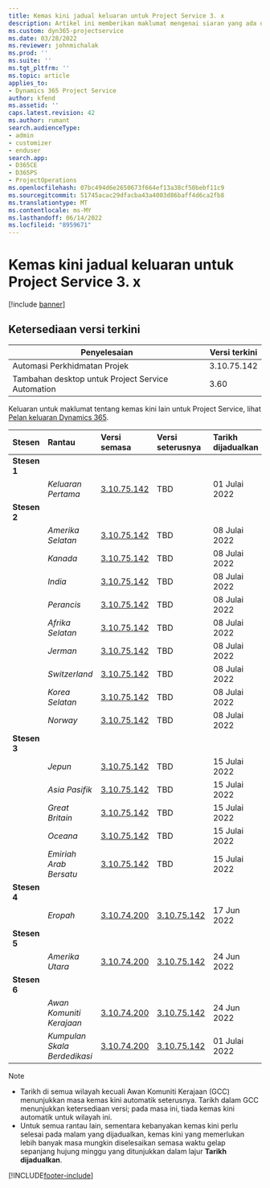 ```yaml
---
title: Kemas kini jadual keluaran untuk Project Service 3. x
description: Artikel ini memberikan maklumat mengenai siaran yang ada dan akan datang Dynamics 365 Project Service Automation.
ms.custom: dyn365-projectservice
ms.date: 03/28/2022
ms.reviewer: johnmichalak
ms.prod: ''
ms.suite: ''
ms.tgt_pltfrm: ''
ms.topic: article
applies_to:
- Dynamics 365 Project Service
author: kfend
ms.assetid: ''
caps.latest.revision: 42
ms.author: rumant
search.audienceType:
- admin
- customizer
- enduser
search.app:
- D365CE
- D365PS
- ProjectOperations
ms.openlocfilehash: 07bc494d6e2650673f664ef13a38cf50bebf11c9
ms.sourcegitcommit: 51745acac29dfacba43a4003d86baff4d6ca2fb8
ms.translationtype: MT
ms.contentlocale: ms-MY
ms.lasthandoff: 06/14/2022
ms.locfileid: "8959671"
---
```

# <a name="update-release-schedule-for-project-service-3x"></a>Kemas kini jadual keluaran untuk Project Service 3. x

[!include [banner](../includes/psa-now-project-operations.md)]

## <a name="latest-version-availability"></a>Ketersediaan versi terkini

| Penyelesaian  | Versi terkini |
|-------|----|
| Automasi Perkhidmatan Projek    | 3.10.75.142 |
| Tambahan desktop untuk Project Service Automation                | 3.60          |

Keluaran untuk maklumat tentang kemas kini lain untuk Project Service, lihat [Pelan keluaran Dynamics 365](/dynamics365/release-plans/). 

| Stesen  | Rantau | Versi semasa | Versi seterusnya |  Tarikh dijadualkan
| :---   | :---   | :---   | :---   |:---   |         
|<strong>Stesen 1</strong> | |  |  | |
| | <i>Keluaran Pertama</i> | [3.10.75.142](whats-new-ur-44.md) | TBD | 01 Julai 2022
|<strong>Stesen 2</strong> | |  |  | |
| | <i>Amerika Selatan</i> | [3.10.75.142](whats-new-ur-44.md) | TBD | 08 Julai 2022
| | <i>Kanada</i> | [3.10.75.142](whats-new-ur-44.md) | TBD | 08 Julai 2022
| | <i>India</i> | [3.10.75.142](whats-new-ur-44.md) | TBD | 08 Julai 2022
| | <i>Perancis</i> | [3.10.75.142](whats-new-ur-44.md) | TBD | 08 Julai 2022
| | <i>Afrika Selatan</i> | [3.10.75.142](whats-new-ur-44.md) | TBD | 08 Julai 2022
| | <i>Jerman</i> | [3.10.75.142](whats-new-ur-44.md) | TBD | 08 Julai 2022
| | <i>Switzerland</i> | [3.10.75.142](whats-new-ur-44.md) | TBD | 08 Julai 2022
| | <i>Korea Selatan</i> | [3.10.75.142](whats-new-ur-44.md) | TBD | 08 Julai 2022
| | <i>Norway</i> | [3.10.75.142](whats-new-ur-44.md) | TBD | 08 Julai 2022
|<strong>Stesen 3</strong> | |  |  | |
| | <i>Jepun</i> | [3.10.75.142](whats-new-ur-44.md) | TBD | 15 Julai 2022
| | <i>Asia Pasifik</i> | [3.10.75.142](whats-new-ur-44.md) | TBD | 15 Julai 2022
| | <i>Great Britain</i> | [3.10.75.142](whats-new-ur-44.md) | TBD | 15 Julai 2022
| | <i>Oceana</i> | [3.10.75.142](whats-new-ur-44.md) | TBD | 15 Julai 2022
| | <i>Emiriah Arab Bersatu</i> | [3.10.75.142](whats-new-ur-44.md) | TBD | 15 Julai 2022
|<strong>Stesen 4</strong> | |  |  | |
| | <i>Eropah</i> | [3.10.74.200](whats-new-ur43.md) | [3.10.75.142](whats-new-ur-44.md) | 17 Jun 2022
|<strong>Stesen 5</strong> | |  |  | |
| | <i>Amerika Utara</i> | [3.10.74.200](whats-new-ur43.md) | [3.10.75.142](whats-new-ur-44.md) | 24 Jun 2022
|<strong>Stesen 6</strong> | |  |  | |
| | <i>Awan Komuniti Kerajaan</i> | [3.10.74.200](whats-new-ur43.md) | [3.10.75.142](whats-new-ur-44.md) | 24 Jun 2022
| | <i>Kumpulan Skala Berdedikasi</i> | [3.10.74.200](whats-new-ur43.md) | [3.10.75.142](whats-new-ur-44.md) | 01 Julai 2022




>[!Note]
> - Tarikh di semua wilayah kecuali Awan Komuniti Kerajaan (GCC) menunjukkan masa kemas kini automatik seterusnya. Tarikh dalam GCC menunjukkan ketersediaan versi; pada masa ini, tiada kemas kini automatik untuk wilayah ini.
> - Untuk semua rantau lain, sementara kebanyakan kemas kini perlu selesai pada malam yang dijadualkan, kemas kini yang memerlukan lebih banyak masa mungkin diselesaikan semasa waktu gelap sepanjang hujung minggu yang ditunjukkan dalam lajur **Tarikh dijadualkan**.


[!INCLUDE[footer-include](../includes/footer-banner.md)]
